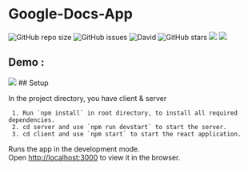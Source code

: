 # Google-Docs-App
![GitHub repo size](https://img.shields.io/github/repo-size/swaraj961/Google-Docs-Ap)  ![GitHub issues](https://img.shields.io/github/issues/swaraj961/Google-Docs-Ap)  ![David](https://img.shields.io/david/dev/swaraj961/Google-Docs-Ap)    ![GitHub stars](https://img.shields.io/github/stars/swaraj961/Google-Docs-App?style=social)  <img src="https://img.shields.io/badge/-React-black?style=flat-square&logo=react"/> 
<img src="https://img.shields.io/badge/-Node.JS-black?style=flat-square&logo=node.js&logoColor=006600"/>

## Demo :
 <img src="https://github.com/swaraj961/Google-Docs-App/blob/master/demo/demo1.gif"/>
## Setup

In the project directory, you have client & server


     1. Run `npm install` in root directory, to install all required dependencies.
     2. cd server and use `npm run devstart` to start the server.
     3. cd client and use `npm start` to start the react application.
     

Runs the app in the development mode.\
Open [http://localhost:3000](http://localhost:3000) to view it in the browser.
